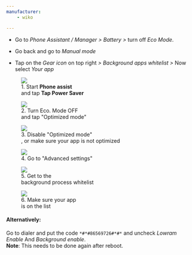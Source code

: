 ```yaml
---
manufacturer: 
    - wiko

---
```


* Go to *Phone Assistant / Manager > Battery >* turn off *Eco Mode*.

* Go back and go to *Manual mode*

* Tap on the *Gear icon* on top right *> Background apps whitelist >* Now select *Your app*

<div class="img-block">
  <figure>
    <img src="/assets/img/wiko/wiko_1.png">
    <figcaption>1. Start <strong>Phone assist</strong><br/>and tap <strong>Tap Power Saver</strong></figcaption>
  </figure>

  <figure>
    <img src="/assets/img/wiko/wiko_2.png">
    <figcaption>2. Turn Eco. Mode OFF<br/>and tap "Optimized mode"</figcaption>
  </figure>

  <figure>
    <img src="/assets/img/wiko/wiko_3.png">
    <figcaption>3. Disable "Optimized mode"<br/>, or make sure your app is not optimized</figcaption>
  </figure>

  <figure>
    <img src="/assets/img/wiko/wiko_4.png">
    <figcaption>4. Go to "Advanced settings"</figcaption>
  </figure>

  <figure>
    <img src="/assets/img/wiko/wiko_5.png">
    <figcaption>5. Get to the<br/> background process whitelist</figcaption>
  </figure>

  <figure>
    <img src="/assets/img/wiko/wiko_6.png">
    <figcaption>6. Make sure your app<br/> is on the list</figcaption>
  </figure>

</div>


#### Alternatively:

Go to dialer and put the code `*#*#86569726#*#*` and uncheck *Lowram Enable* And *Background enable*.<br>
**Note**: This needs to be done again after reboot.
